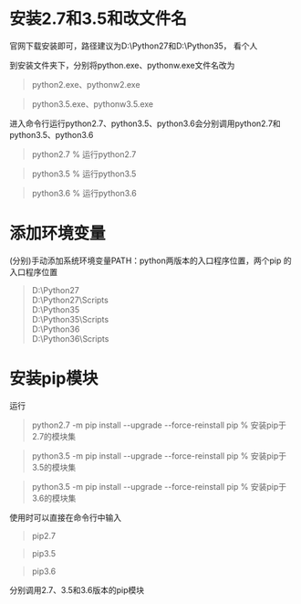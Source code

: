 # 安装2.7和3.5和改文件名

官网下载安装即可，路径建议为D:\Python27和D:\Python35， 看个人

到安装文件夹下，分别将python.exe、pythonw.exe文件名改为

>python2.exe、pythonw2.exe 

>python3.5.exe、pythonw3.5.exe

进入命令行运行python2.7、python3.5、python3.6会分别调用python2.7和python3.5、python3.6

>python2.7 % 运行python2.7

>python3.5 % 运行python3.5

>python3.6 % 运行python3.6

# 添加环境变量

(分别)手动添加系统环境变量PATH：python两版本的入口程序位置，两个pip 的入口程序位置

>D:\Python27  
>D:\Python27\Scripts  
>D:\Python35  
>D:\Python35\Scripts  
>D:\Python36  
>D:\Python36\Scripts 

# 安装pip模块

运行

>python2.7 -m pip install --upgrade --force-reinstall pip % 安装pip于2.7的模块集

>python3.5 -m pip install --upgrade --force-reinstall pip % 安装pip于3.5的模块集

>python3.5 -m pip install --upgrade --force-reinstall pip % 安装pip于3.6的模块集

使用时可以直接在命令行中输入

>pip2.7

>pip3.5

>pip3.6

分别调用2.7、3.5和3.6版本的pip模块
